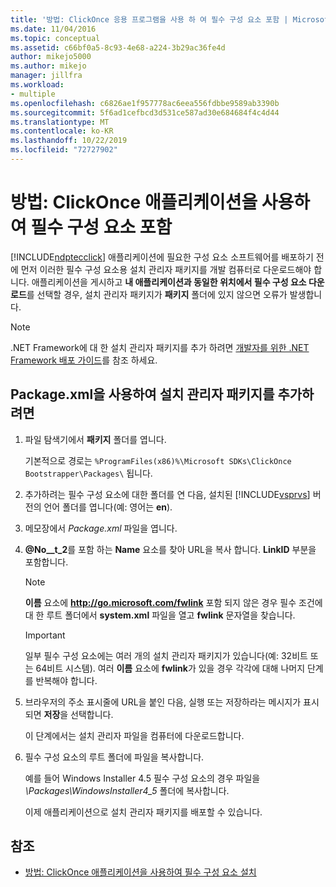 ```yaml
---
title: '방법: ClickOnce 응용 프로그램을 사용 하 여 필수 구성 요소 포함 | Microsoft Docs'
ms.date: 11/04/2016
ms.topic: conceptual
ms.assetid: c66bf0a5-8c93-4e68-a224-3b29ac36fe4d
author: mikejo5000
ms.author: mikejo
manager: jillfra
ms.workload:
- multiple
ms.openlocfilehash: c6826ae1f957778ac6eea556fdbbe9589ab3390b
ms.sourcegitcommit: 5f6ad1cefbcd3d531ce587ad30e684684f4c4d44
ms.translationtype: MT
ms.contentlocale: ko-KR
ms.lasthandoff: 10/22/2019
ms.locfileid: "72727902"
---
```

# <a name="how-to-include-prerequisites-with-a-clickonce-application"></a>방법: ClickOnce 애플리케이션을 사용하여 필수 구성 요소 포함
[!INCLUDE[ndptecclick](../deployment/includes/ndptecclick_md.md)] 애플리케이션에 필요한 구성 요소 소프트웨어를 배포하기 전에 먼저 이러한 필수 구성 요소용 설치 관리자 패키지를 개발 컴퓨터로 다운로드해야 합니다. 애플리케이션을 게시하고 **내 애플리케이션과 동일한 위치에서 필수 구성 요소 다운로드**를 선택할 경우, 설치 관리자 패키지가 **패키지** 폴더에 있지 않으면 오류가 발생합니다.

> [!NOTE]
> .NET Framework에 대 한 설치 관리자 패키지를 추가 하려면 [개발자를 위한 .NET Framework 배포 가이드](/dotnet/framework/deployment/deployment-guide-for-developers)를 참조 하세요.

## <a name="Package"></a> Package.xml을 사용하여 설치 관리자 패키지를 추가하려면

1. 파일 탐색기에서 **패키지** 폴더를 엽니다.

    기본적으로 경로는 `%ProgramFiles(x86)%\Microsoft SDKs\ClickOnce Bootstrapper\Packages\` 됩니다.

2. 추가하려는 필수 구성 요소에 대한 폴더를 연 다음, 설치된 [!INCLUDE[vsprvs](../code-quality/includes/vsprvs_md.md)] 버전의 언어 폴더를 엽니다(예: 영어는 **en**).

3. 메모장에서 *Package.xml* 파일을 엽니다.

4. **@No__t_2**를 포함 하는 **Name** 요소를 찾아 URL을 복사 합니다. **LinkID** 부분을 포함합니다.

   > [!NOTE]
   > **이름** 요소에 **http://go.microsoft.com/fwlink** 포함 되지 않은 경우 필수 조건에 대 한 루트 폴더에서 **system.xml** 파일을 열고 **fwlink** 문자열을 찾습니다.

   > [!IMPORTANT]
   > 일부 필수 구성 요소에는 여러 개의 설치 관리자 패키지가 있습니다(예: 32비트 또는 64비트 시스템). 여러 **이름** 요소에 **fwlink**가 있을 경우 각각에 대해 나머지 단계를 반복해야 합니다.

5. 브라우저의 주소 표시줄에 URL을 붙인 다음, 실행 또는 저장하라는 메시지가 표시되면 **저장**을 선택합니다.

    이 단계에서는 설치 관리자 파일을 컴퓨터에 다운로드합니다.

6. 필수 구성 요소의 루트 폴더에 파일을 복사합니다.

    예를 들어 Windows Installer 4.5 필수 구성 요소의 경우 파일을 *\Packages\WindowsInstaller4_5* 폴더에 복사합니다.

    이제 애플리케이션으로 설치 관리자 패키지를 배포할 수 있습니다.

## <a name="see-also"></a>참조
- [방법: ClickOnce 애플리케이션을 사용하여 필수 구성 요소 설치](../deployment/how-to-install-prerequisites-with-a-clickonce-application.md)
